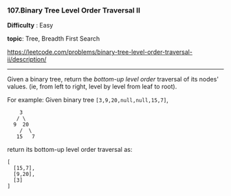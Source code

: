 ### 107.Binary Tree Level Order Traversal II

**Difficulty** : Easy


**topic**: Tree, Breadth First Search

https://leetcode.com/problems/binary-tree-level-order-traversal-ii/description/

***

Given a binary tree, return the *bottom-up level order* traversal of its nodes' values. (ie, from left to right, level by level from leaf to root).

For example:
Given binary tree `[3,9,20,null,null,15,7]`,

```
    3
   / \
  9  20
    /  \
   15   7
```

return its bottom-up level order traversal as:

```
[
  [15,7],
  [9,20],
  [3]
]
```